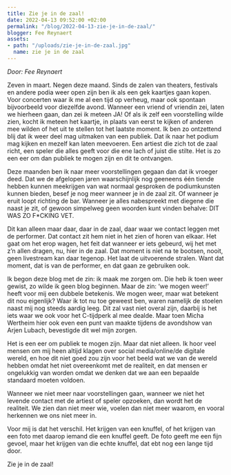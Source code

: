 ```yaml
---
title: Zie je in de zaal!
date: 2022-04-13 09:52:00 +02:00
permalink: "/blog/2022-04-13-zie-je-in-de-zaal/"
blogger: Fee Reynaert
assets:
- path: "/uploads/zie-je-in-de-zaal.jpg"
  name: zie je in de zaal
---
```


*Door: Fee Reynaert*

Zeven in maart. Negen deze maand. Sinds de zalen van theaters, festivals en andere podia weer open zijn ben ik als een gek kaartjes gaan kopen. Voor concerten waar ik me al een tijd op verheug, maar ook spontaan bijvoorbeeld voor diezelfde avond. Wanneer een vriend of vriendin zei, laten we hierheen gaan, dan zei ik meteen JA! Of als ik zelf een voorstelling wilde zien, kocht ik meteen het kaartje, in plaats van eerst te kijken of anderen mee wilden of het uit te stellen tot het laatste moment. Ik ben zo ontzettend blij dat ik weer deel mag uitmaken van een publiek. Dat ik naar het podium mag kijken en mezelf kan laten meevoeren. Een artiest die zich tot de zaal richt, een speler die alles geeft voor die ene lach of juist die stilte. Het is zo een eer om dan publiek te mogen zijn en dit te ontvangen.

Deze maanden ben ik naar meer voorstellingen gegaan dan dat ik vroeger deed. Dat we de afgelopen jaren waarschijnlijk nog geeneens één tiende hebben kunnen meekrijgen van wat normaal gesproken de podiumkunsten kunnen bieden, besef je nog meer wanneer je in de zaal zit. Of wanneer je eruit loopt richting de bar. Wanneer je alles nabespreekt met diegene die naast je zit, of gewoon simpelweg geen woorden kunt vinden behalve: DIT WAS ZO F*CKING VET.

Dit kan alleen maar daar, daar in de zaal, daar waar we contact leggen met de performer. Dat contact zit hem niet in het zien of horen van elkaar. Het gaat om het erop wagen, het feit dat wanneer er iets gebeurd, wij het met z’n allen dragen, nu, hier in de zaal. Dat moment is niet na te bootsen, nooit, geen livestream kan daar tegenop. Het laat de uitvoerende stralen. Want dat moment, dat is van de performer, en dat gaan ze gebruiken ook. 

Ik begon deze blog met de zin: ik maak me zorgen om. Die heb ik toen weer gewist, zo wilde ik geen blog beginnen. Maar de zin: ‘we mogen weer!’ heeft voor mij een dubbele betekenis. We mogen weer, maar wat betekent dit nou eigenlijk? Waar ik tot nu toe geweest ben, waren namelijk de stoelen naast mij nog steeds aardig leeg. Dit zal vast niet overal zijn, daarbij is het iets waar we ook voor het C-tijdperk al mee dealde. Maar toen Micha Wertheim hier ook even een punt van maakte tijdens de avondshow van Arjen Lubach, bevestigde dit wel mijn zorgen.

Het is een eer om publiek te mogen zijn. Maar dat niet alleen. Ik hoor veel mensen om mij heen altijd klagen over social media/online/de digitale wereld, en hoe dit niet goed zou zijn voor het beeld wat we van de wereld hebben omdat het niet overeenkomt met de realiteit, en dat mensen er ongelukkig van worden omdat we denken dat we aan een bepaalde standaard moeten voldoen.

Wanneer we niet meer naar voorstellingen gaan, wanneer we niet het levende contact met de artiest of speler opzoeken, dan wordt het de realiteit. We zien dan niet meer wie, voelen dan niet meer waarom, en vooral herkennen we ons niet meer in. 

Voor mij is dat het verschil. Het krijgen van een knuffel, of het krijgen van een foto met daarop iemand die een knuffel geeft. De foto geeft me een fijn gevoel, maar het krijgen van die echte knuffel, dat ebt nog een lange tijd door.

Zie je in de zaal!